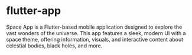 # flutter-app
Space App is a Flutter-based mobile application designed to explore the vast wonders of the universe. This app features a sleek, modern UI with a space theme, offering information, visuals, and interactive content about celestial bodies, black holes, and more.
